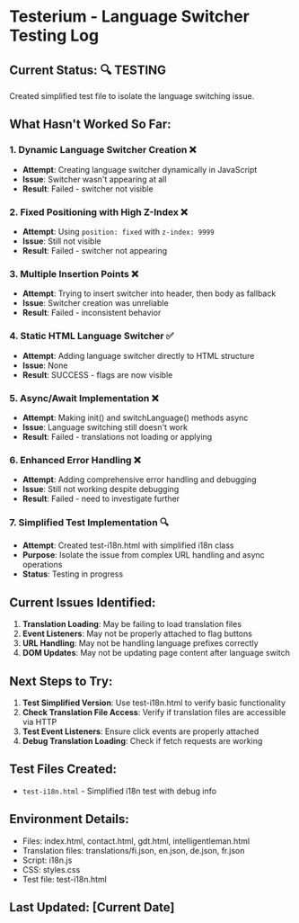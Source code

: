 # Testerium - Language Switcher Testing Log

## Current Status: 🔍 TESTING
Created simplified test file to isolate the language switching issue.

## What Hasn't Worked So Far:

### 1. Dynamic Language Switcher Creation ❌
- **Attempt**: Creating language switcher dynamically in JavaScript
- **Issue**: Switcher wasn't appearing at all
- **Result**: Failed - switcher not visible

### 2. Fixed Positioning with High Z-Index ❌
- **Attempt**: Using `position: fixed` with `z-index: 9999`
- **Issue**: Still not visible
- **Result**: Failed - switcher not appearing

### 3. Multiple Insertion Points ❌
- **Attempt**: Trying to insert switcher into header, then body as fallback
- **Issue**: Switcher creation was unreliable
- **Result**: Failed - inconsistent behavior

### 4. Static HTML Language Switcher ✅
- **Attempt**: Adding language switcher directly to HTML structure
- **Issue**: None
- **Result**: SUCCESS - flags are now visible

### 5. Async/Await Implementation ❌
- **Attempt**: Making init() and switchLanguage() methods async
- **Issue**: Language switching still doesn't work
- **Result**: Failed - translations not loading or applying

### 6. Enhanced Error Handling ❌
- **Attempt**: Adding comprehensive error handling and debugging
- **Issue**: Still not working despite debugging
- **Result**: Failed - need to investigate further

### 7. Simplified Test Implementation 🔍
- **Attempt**: Created test-i18n.html with simplified i18n class
- **Purpose**: Isolate the issue from complex URL handling and async operations
- **Status**: Testing in progress

## Current Issues Identified:

1. **Translation Loading**: May be failing to load translation files
2. **Event Listeners**: May not be properly attached to flag buttons
3. **URL Handling**: May not be handling language prefixes correctly
4. **DOM Updates**: May not be updating page content after language switch

## Next Steps to Try:

1. **Test Simplified Version**: Use test-i18n.html to verify basic functionality
2. **Check Translation File Access**: Verify if translation files are accessible via HTTP
3. **Test Event Listeners**: Ensure click events are properly attached
4. **Debug Translation Loading**: Check if fetch requests are working

## Test Files Created:
- `test-i18n.html` - Simplified i18n test with debug info

## Environment Details:
- Files: index.html, contact.html, gdt.html, intelligentleman.html
- Translation files: translations/fi.json, en.json, de.json, fr.json
- Script: i18n.js
- CSS: styles.css
- Test file: test-i18n.html

## Last Updated: [Current Date] 